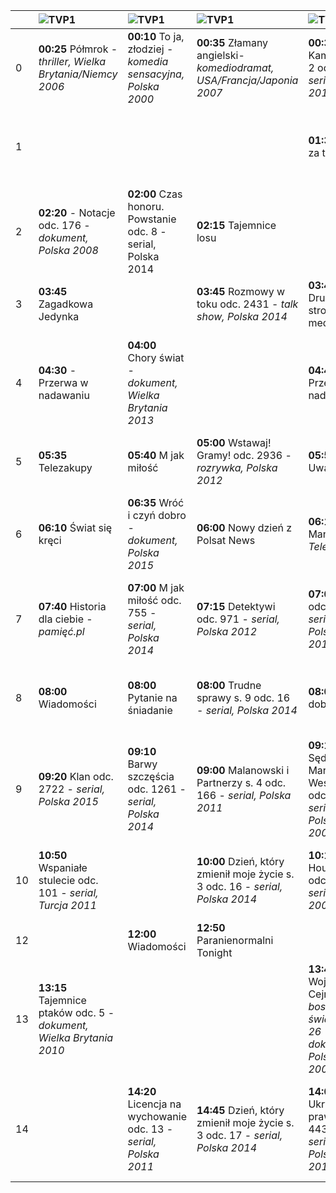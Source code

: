 || ![TVP1](https://github.com/ptomasik1/xxx/blob/master/loga/tvp1.gif "TVP1")|![TVP1](https://github.com/ptomasik1/xxx/blob/master/loga/tvp2.gif "TVP1")|![TVP1](https://github.com/ptomasik1/xxx/blob/master/loga/tvn.gif "TVP1")|![TVP1](https://github.com/ptomasik1/xxx/blob/master/loga/rtl7.gif "TVP1")|![TVP1](https://github.com/ptomasik1/xxx/blob/master/loga/pols.gif "TVP1")|
|---|:---|:---|:---|:---|:---|
|0|**00:25** Półmrok - _thriller, Wielka Brytania/Niemcy 2006_|**00:10** To ja, złodziej - _komedia sensacyjna, Polska 2000_|**00:35** Złamany angielski- _komediodramat, USA/Francja/Japonia 2007_|**00:30** Kamuflaż s. 2 odc. 9 - _serial, USA 2011_|||
|1||||**01:30** - Co za tydzień|**01:30** Sekrety magii odc. 319 - _rozrywka, Polska_|
|2|**02:20** - Notacje odc. 176 - _dokument, Polska 2008_ |**02:00** Czas honoru. Powstanie odc. 8 - serial, Polska 2014|**02:15** Tajemnice losu||**02:01** Wyspa tajemnic-_ film sensacyjny, USA 2010_|
|3|**03:45** Zagadkowa Jedynka||**03:45** Rozmowy w toku odc. 2431 - _talk show, Polska 2014_|**03:40** Druga strona medalu|
|4|**04:30** - Przerwa w nadawaniu|**04:00** Chory świat - _dokument, Wielka Brytania 2013_||**04:45** Przerwa w nadawaniu|**04:05** Druga strona medalu s. 4 odc. 3 - _talk show, Polska 2010_|
|5|**05:35** Telezakupy|**05:40** M jak miłość|**05:00** Wstawaj! Gramy! odc. 2936 - _rozrywka, Polska 2012_|**05:50** Uwaga!|
|6|**06:10** Świat się kręci|**06:35** Wróć i czyń dobro - _dokument, Polska 2015_|**06:00** Nowy dzień z Polsat News|**06:10** Mango - _Telezakupy_|**06:15** W-11 wydział śledczy odc. 1027 - _serial, Polska 2013_|
|7|**07:40** Historia dla ciebie - _pamięć.pl_|**07:00** M jak miłość odc. 755 - _serial, Polska 2014_|**07:15** Detektywi odc. 971 - _serial, Polska 2012_|**07:00** Julia odc. 154 - _serial, Polska 2012_|**07:22** Żołnierski blues - _komedia, USA 1960_|
|8|**08:00** Wiadomości|**08:00** Pytanie na śniadanie|**08:00** Trudne sprawy s. 9 odc. 16 - _serial, Polska 2014_|**08:00** Dzień dobry !|**08:10** Sąd rodzinny odc. 157 - _serial, Polska 2010_|
|9|**09:20** Klan odc. 2722 - _serial, Polska 2015_|**09:10** Barwy szczęścia odc. 1261 - _serial, Polska 2014_|**09:00** Malanowski i Partnerzy s. 4 odc. 166 - _serial, Polska 2011_|**09:10** Sędzia Anna Maria Wesołowska odc. 558 - _serial, Polska 2009_|
|10|**10:50** Wspaniałe stulecie odc. 101 - _serial, Turcja 2011_||**10:00** Dzień, który zmienił moje życie s. 3 odc. 16 - _serial, Polska 2014_|**10:10** Dr House s. 2 odc. 2 - _serial, USA 2005_|**10:55** Na Wspólnej odc. 2038 - _serial, Polska 2015_|
|12||**12:00** Wiadomości|**12:50** Paranienormalni Tonight||**12:25** Szpital||
|13|**13:15** Tajemnice ptaków odc. 5 - _dokument, Wielka Brytania 2010_|||**13:45** Wojciech Cejrowski - _boso przez świat odc. 26 - dokument, Polska 2007_||
|14||**14:20** Licencja na wychowanie odc. 13 - _serial, Polska 2011_|**14:45** Dzień, który zmienił moje życie s. 3 odc. 17 - _serial, Polska 2014_|**14:00** Ukryta prawda odc. 443 - _serial, Polska 2015_|14:50 Sędzia Anna Maria Wesołowska odc. 559 - _serial, Polska 2009_|||
